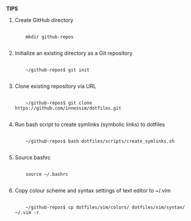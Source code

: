 <b>TIPS</b>

1. Create GitHub directory
   <pre>
     <code>
       mkdir github-repos
     </code>
   </pre>

2. Initialize an existing directory as a Git repository
   <pre>
     <code>
       ~/github-repos$ git init
     </code>
   </pre>

3. Clone existing repository via URL
   <pre>
     <code>
       ~/github-repos$ git clone https://github.com/innessim/dotfiles.git
     </code>
   </pre>

4. Run bash script to create symlinks (symbolic links) to dotfiles
   <pre>
     <code>
       ~/github-repos$ bash dotfiles/scripts/create_symlinks.sh
     </code>
   </pre>

5. Source bashrc
   <pre>
     <code>
       source ~/.bashrc
     </code>
   </pre>

6. Copy colour scheme and syntax settings of text editor to ~/.vim
   <pre>
     <code>
       ~/github-repos$ cp dotfiles/vim/colors/ dotfiles/vim/syntax/ ~/.vim -r
     </code>
   </pre>

